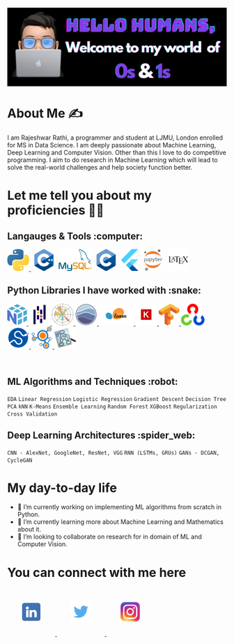 ![](https://github.com/rajrathi/rajrathi/blob/main/banner.png)

# About Me :writing_hand:

I am Rajeshwar Rathi, a programmer and student at LJMU, London enrolled for MS in Data Science. I am deeply passionate about Machine Learning, Deep Learning and Computer Vision. Other than this I love to do competitive programming. I aim to do research in Machine Learning which will lead to solve the real-world challenges and help society function better.

# Let me tell you about my proficiencies :technologist:
<h2> Langauges & Tools :computer: </h2>
<p>
  <a href="https://www.python.org/doc">
  <img src="https://github.com/rajrathi/rajrathi/blob/main/images/py.png" height="50"> </a> &nbsp;
  <a href="https://isocpp.org/">
  <img src="https://github.com/rajrathi/rajrathi/blob/main/images/cpp.png" height="50" ></a> &nbsp;
  <a href="https://dev.mysql.com/doc/">
  <img src="https://github.com/rajrathi/rajrathi/blob/main/images/mysql.png" height="50" ></a> &nbsp;
  <img src="https://github.com/rajrathi/rajrathi/blob/main/images/c.png" height="50"> &nbsp;
  <a href="https://docs.flutter.dev/">
  <img src="https://github.com/rajrathi/rajrathi/blob/main/images/flutter.png" height="50"></a> &nbsp;
  <a href="https://jupyter.org/">
  <img src="https://github.com/rajrathi/rajrathi/blob/main/images/jupyter.png" height="50"></a> &nbsp;
  <a href="https://www.latex-project.org/help/documentation/">
  <img src="https://github.com/rajrathi/rajrathi/blob/main/images/latex.png" height="50"></a>
</p>
<h2> Python Libraries I have worked with :snake: </h2>
<p>
  <a href="https://numpy.org/doc/stable/">
  <img src="https://github.com/rajrathi/rajrathi/blob/main/images/np.png" height="50"> </a>
  <a href="https://pandas.pydata.org/docs/">
  <img src="https://github.com/rajrathi/rajrathi/blob/main/images/pd.png" height="50"> </a>
  <a href="https://matplotlib.org/stable/users/index.html">
  <img src="https://github.com/rajrathi/rajrathi/blob/main/images/matplot.png" height="50"> </a>
  <a href="https://seaborn.pydata.org/tutorial.html">
  <img src="https://github.com/rajrathi/rajrathi/blob/main/images/sns.png" height="50"> </a>
  <a href="https://scikit-learn.org/stable/">
  <img src="https://github.com/rajrathi/rajrathi/blob/main/images/sklearn.png" height="50"> </a>
  <a href="https://keras.io/guides/">
  <img src="https://github.com/rajrathi/rajrathi/blob/main/images/keras.png" height="50"> </a>
  <a href="https://www.tensorflow.org/guide">
  <img src="https://github.com/rajrathi/rajrathi/blob/main/images/tf.png" height="50"> </a>
  <a href="https://opencv.org/">
  <img src="https://github.com/rajrathi/rajrathi/blob/main/images/opencv.png" height="50"> </a>
  <a href="https://docs.scipy.org/doc/scipy/">
  <img src="https://github.com/rajrathi/rajrathi/blob/main/images/scipy.png" height="50"> </a>
  <a href="https://networkx.org/documentation/stable/tutorial.html">
  <img src="https://github.com/rajrathi/rajrathi/blob/main/images/nx.png" height="50"> </a>
  <a href="https://www.graphviz.org/">
  <img src="https://github.com/rajrathi/rajrathi/blob/main/images/graphviz.png" height="50"> </a>
</p>
<br>
<h2> ML Algorithms and Techniques :robot: </h2>
  <code>EDA</code> <code>Linear Regression</code> <code>Logistic Regression</code> <code>Gradient Descent</code> <code>Decision Tree</code> <code>PCA</code> <code>kNN</code> <code>K-Means</code>  <code>Ensemble Learning</code> <code>Random Forest</code> <code>XGBoost</code> <code>Regularization</code> <code>Cross Validation</code>
<h2> Deep Learning Architectures :spider_web: </h2>
<code>CNN - AlexNet, GoogleNet, ResNet, VGG</code> <code>RNN (LSTMs, GRUs)</code> <code>GANs - DCGAN, CycleGAN</code> 

# My day-to-day life
- 🔭 I’m currently working on implementing ML algorithms from scratch in Python.
- 🌱 I’m currently learning more about Machine Learning and Mathematics about it.
- 👯 I’m looking to collaborate on research for in domain of ML and Computer Vision.

# You can connect with me here
<p>
  <a href="https://www.linkedin.com/in/rajeshwarrathi/">
  <img src="https://github.com/rajrathi/rajrathi/blob/main/images/likedin.png" height="50" style="padding: 30px;"> </a>
  <a href="https://twitter.com/raj_rathi11">
  <img src="https://github.com/rajrathi/rajrathi/blob/main/images/twitter.png" height="50" style="padding: 30px;"> </a>
  <a href="https://www.instagram.com/raj.r.rathi/">
  <img src="https://github.com/rajrathi/rajrathi/blob/main/images/ig.png" height="50" style="padding: 30px;"> </a>
</p>



